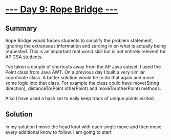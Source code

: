 # [--- Day 9: Rope Bridge ---](https://adventofcode.com/2022/day/9)

## Summary
Rope Bridge would forces students to simplify the problem statement, ignoring the extraneous information and zeroing in on what is actually being requested. This is an important real world skill but is not entirely relevent for AP CSA students.

I've taken a couple of shortcuts away from the AP Java subset. I used the Point class from Java AWT. On a previous day I built a very similar coordinate class. A better solution would be to do that again and move some logic into that class. For example the class could have move(String direction), distanceTo(Point otherPoint) and moveTo(otherPoint) methods.

Also I have used a hash set to eaily keep track of unique points visited. 

## Solution
In my solution I move the head knot with each single move and then move every additional know to follow. I am going to start